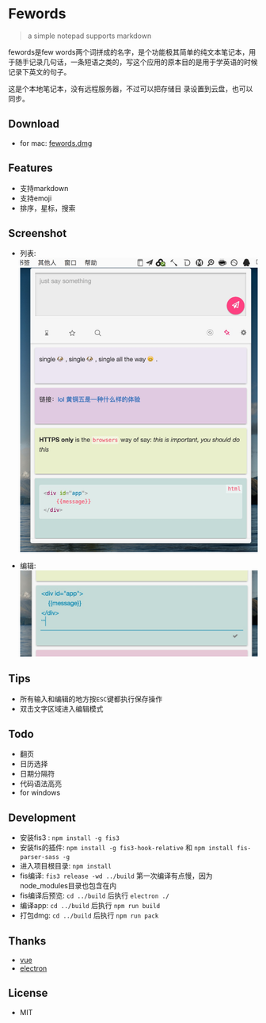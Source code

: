 # Fewords
> a simple notepad supports markdown

fewords是few words两个词拼成的名字，是个功能极其简单的纯文本笔记本，用于随手记录几句话，一条短语之类的，写这个应用的原本目的是用于学英语的时候记录下英文的句子。

这是个本地笔记本，没有远程服务器，不过可以把存储目
录设置到云盘，也可以同步。

## Download
- for mac: [fewords.dmg](http://pan.baidu.com/s/1o68bvPS)

## Features
- 支持markdown
- 支持emoji
- 排序，星标，搜索

## Screenshot

- 列表:
    ![截图1](assets/captures/capture1.png)

- 编辑:
    ![截图2](assets/captures/capture2.png)

## Tips
- 所有输入和编辑的地方按`ESC`键都执行保存操作
- 双击文字区域进入编辑模式

## Todo
- 翻页
- 日历选择
- 日期分隔符
- 代码语法高亮
- for windows

## Development
- 安装fis3 :  `npm install -g fis3`
- 安装fis的插件: `npm install -g fis3-hook-relative` 和 `npm install fis-parser-sass -g`
- 进入项目根目录: `npm install`
- fis编译: `fis3 release -wd ../build` 第一次编译有点慢，因为node_modules目录也包含在内
- fis编译后预览: `cd ../build` 后执行 `electron ./`
- 编译app: `cd ../build` 后执行 `npm run build`
- 打包dmg: `cd ../build` 后执行 `npm run pack`

## Thanks
- [vue](http://vuejs.org/)
- [electron](http://electron.atom.io/)

## License
- MIT

